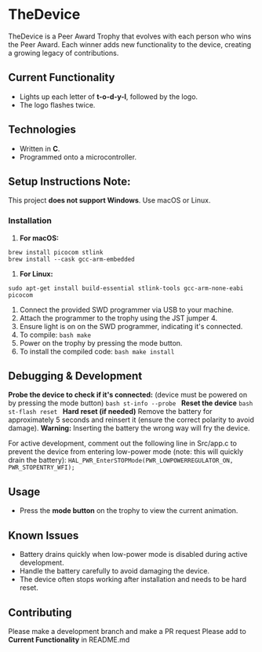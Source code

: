 # TheDevice 
TheDevice is a Peer Award Trophy that evolves with each person who wins the Peer Award. Each winner adds new functionality to the device, creating a growing legacy of contributions. 

## Current Functionality
- Lights up each letter of **t-o-d-y-l**, followed by the logo. 
- The logo flashes twice.

## Technologies
- Written in **C**. 
- Programmed onto a microcontroller. 

## Setup Instructions **Note:** 

This project **does not support Windows**. Use macOS or Linux.

  ### Installation 
  1. **For macOS:** 
    
    brew install picocom stlink
    brew install --cask gcc-arm-embedded
     

  1. **For Linux:** 
    
    sudo apt-get install build-essential stlink-tools gcc-arm-none-eabi picocom

  1. Connect the provided SWD programmer via USB to your machine. 
  1. Attach the programmer to the trophy using the JST jumper 4. 
  1. Ensure light is on on the SWD programmer, indicating it's connected.
  1. To compile: ```bash make ``` 
  1. Power on the trophy by pressing the mode button. 
  1. To install the compiled code: ```bash make install ``` 
  
  ## Debugging & Development 
   
  **Probe the device to check if it's connected:** (device must be powered on by pressing the mode button) ```bash st-info --probe ``` 
   **Reset the device** ```bash st-flash reset ``` 
  **Hard reset (if needed)** Remove the battery for approximately 5 seconds and reinsert it (ensure the correct polarity to avoid damage). **Warning:** Inserting the battery the wrong way will fry the device. 
  
  For active development, comment out the following line in Src/app.c to prevent the device from entering low-power mode (note: this will quickly drain the battery): ``` HAL_PWR_EnterSTOPMode(PWR_LOWPOWERREGULATOR_ON, PWR_STOPENTRY_WFI); ``` 
  
  ## Usage 
  * Press the **mode button** on the trophy to view the current animation. 
  
  ## Known Issues 
  * Battery drains quickly when low-power mode is disabled during active development. 
  * Handle the battery carefully to avoid damaging the device. 
  * The device often stops working after installation and needs to be hard reset. 
  
  ## Contributing 
  Please make a development branch and make a PR request 
  Please add to **Current Functionality** in README.md